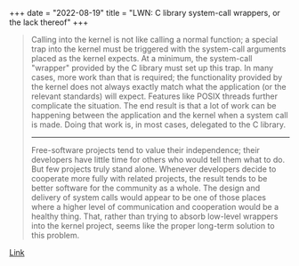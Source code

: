 +++
date = "2022-08-19"
title = "LWN: C library system-call wrappers, or the lack thereof"
+++

>  Calling into the kernel is not like calling a normal function; a special trap into the kernel must be triggered with the system-call arguments placed as the kernel expects. At a minimum, the system-call "wrapper" provided by the C library must set up this trap. In many cases, more work than that is required; the functionality provided by the kernel does not always exactly match what the application (or the relevant standards) will expect. Features like POSIX threads further complicate the situation. The end result is that a lot of work can be happening between the application and the kernel when a system call is made. Doing that work is, in most cases, delegated to the C library.
>
> ---
>
> Free-software projects tend to value their independence; their developers have little time for others who would tell them what to do. But few projects truly stand alone. Whenever developers decide to cooperate more fully with related projects, the result tends to be better software for the community as a whole. The design and delivery of system calls would appear to be one of those places where a higher level of communication and cooperation would be a healthy thing. That, rather than trying to absorb low-level wrappers into the kernel project, seems like the proper long-term solution to this problem.

[Link](https://lwn.net/Articles/771441/)
